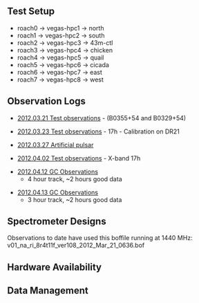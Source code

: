 ## Test Setup

  - roach0 -\> vegas-hpc1 -\> north
  - roach1 -\> vegas-hpc2 -\> south
  - roach2 -\> vegas-hpc3 -\> 43m-ctl
  - roach3 -\> vegas-hpc4 -\> chicken
  - roach4 -\> vegas-hpc5 -\> quail
  - roach5 -\> vegas-hpc6 -\> cicada
  - roach6 -\> vegas-hpc7 -\> east
  - roach7 -\> vegas-hpc8 -\> west

## Observation Logs

  - [2012.03.21 Test
    observations](2012.03.21_Test_observations "wikilink") - (B0355+54
    and B0329+54)

<!-- end list -->

  - [2012.03.23 Test
    observations](2012.03.23_Test_observations "wikilink") - 17h -
    Calibration on DR21

<!-- end list -->

  - [2012.03.27 Artificial
    pulsar](2012.03.27_Artificial_pulsar "wikilink")

<!-- end list -->

  - [2012.04.02 Test
    observations](2012.04.02_Test_observations "wikilink") - X-band 17h

<!-- end list -->

  - [2012.04.12 GC Observations](2012.04.12_GC_Observations "wikilink")
    - 4 hour track, \~2 hours good data

<!-- end list -->

  - [2012.04.13 GC Observations](2012.04.13_GC_Observations "wikilink")
    - 3 hour track, \~2 hours good data

## Spectrometer Designs

Observations to date have used this boffile running at 1440 MHz:
v01\_na\_ri\_8r4t11f\_ver108\_2012\_Mar\_21\_0636.bof

## Hardware Availability

## Data Management
